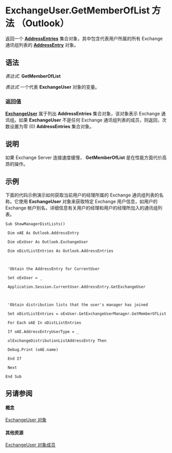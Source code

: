 
# ExchangeUser.GetMemberOfList 方法 （Outlook）

返回一个  **[AddressEntries](db91b717-07c6-d1f2-c545-b766ee1f0c6b.md)** 集合对象，其中包含代表用户所属的所有 Exchange 通讯组列表的 **[AddressEntry](d4a0a85e-8bab-bc56-57bc-d70c3c570c8e.md)** 对象。


## 语法

 _表达式_. **GetMemberOfList**

 _表达式_ 一个代表 **ExchangeUser** 对象的变量。


### 返回值

 **[ExchangeUser](6ec117d1-7fdb-aa36-b567-1242f8238df0.md)** 属于列出 **AddressEntries** 集合对象，该对象表示 Exchange 通讯组。如果 **ExchangeUser** 不是任何 Exchange 通讯组列表的成员，则返回，次数设置为零 (0) **AddressEntries** 集合对象。


## 说明

如果 Exchange Server 连接速度缓慢，  **GetMemberOfList** 是在性能方面代价高昂的操作。


## 示例

下面的代码示例演示如何获取当前用户的经理所属的 Exchange 通讯组列表的名称。它使用 **ExchangeUser** 对象来获取特定 Exchange 用户信息，如用户的 Exchange 帐户别名，详细信息有关用户的经理和用户的经理所加入的通讯组列表。


```
Sub ShowManagerDistLists() 
 
 Dim oAE As Outlook.AddressEntry 
 
 Dim oExUser As Outlook.ExchangeUser 
 
 Dim oDistListEntries As Outlook.AddressEntries 
 
 
 
 'Obtain the AddressEntry for CurrentUser 
 
 Set oExUser = _ 
 
 Application.Session.CurrentUser.AddressEntry.GetExchangeUser 
 
 
 
 'Obtain distribution lists that the user's manager has joined 
 
 Set oDistListEntries = oExUser.GetExchangeUserManager.GetMemberOfList 
 
 For Each oAE In oDistListEntries 
 
 If oAE.AddressEntryUserType = _ 
 
 olExchangeDistributionListAddressEntry Then 
 
 Debug.Print (oAE.name) 
 
 End If 
 
 Next 
 
End Sub 
```


## 另请参阅


#### 概念


[ExchangeUser 对象](6ec117d1-7fdb-aa36-b567-1242f8238df0.md)
#### 其他资源


[ExchangeUser 对象成员](b9489e9d-0b8e-1c8d-d5df-8def4b1ee5e8.md)